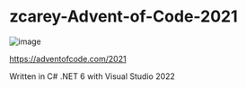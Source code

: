 # zcarey-Advent-of-Code-2021

![image](https://user-images.githubusercontent.com/38868466/144181660-81ab8ed8-ce43-4838-b9aa-91ab6876a96a.png)

https://adventofcode.com/2021

Written in C# .NET 6 with Visual Studio 2022
